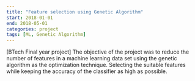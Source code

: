 ```yaml
---
title: "Feature selection using Genetic Algorithm"
start: 2018-01-01
end: 2018-05-01
categories: project
tags: [ML, Genetic Algorithm]
---
```


[BTech Final year project] The objective of the project was to reduce the number of features in a machine learning data set using the genetic algorithm as the optimization technique. Selecting the suitable features while keeping the accuracy of the classifier as high as possible.